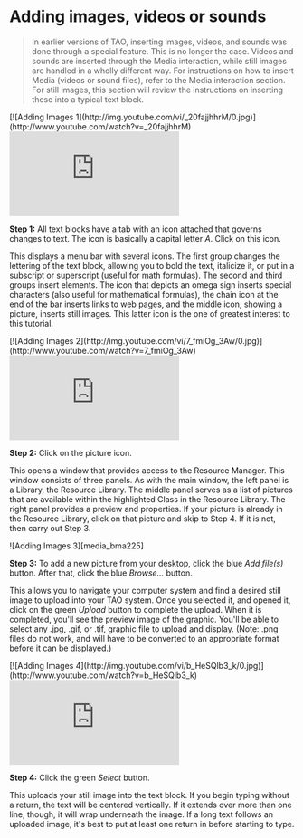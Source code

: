 # Adding images, videos or sounds

>In earlier versions of TAO, inserting images, videos, and sounds was done through a special feature. This is no longer the case. Videos and sounds are inserted through the Media interaction, while still images are handled in a wholly different way. For instructions on how to insert Media (videos or sound files), refer to the Media interaction section. For still images, this section will review the instructions on inserting these into a typical text block.

<div class="hidden-video">
[![Adding Images 1](http://img.youtube.com/vi/_20fajjhhrM/0.jpg)](http://www.youtube.com/watch?v=_20fajjhhrM)
</div>
<div class='embed-container'>
<iframe src="https://www.youtube.com/embed/_20fajjhhrM?rel=0" frameborder="0" allowfullscreen></iframe>
</div>

**Step 1:** All text blocks have a tab with an icon attached that governs changes to text. The icon is basically a capital letter *A*. Click on this icon.

This displays a menu bar with several icons. The first group changes the lettering of the text block, allowing you to bold the text, italicize it, or put in a subscript or superscript (useful for math formulas). The second and third groups insert elements. The icon that depicts an omega sign inserts special characters (also useful for mathematical formulas), the chain icon at the end of the bar inserts links to web pages, and the middle icon, showing a picture, inserts still images. This latter icon is the one of greatest interest to this tutorial.

<div class="hidden-video">
[![Adding Images 2](http://img.youtube.com/vi/7_fmiOg_3Aw/0.jpg)](http://www.youtube.com/watch?v=7_fmiOg_3Aw)
</div>
<div class='embed-container'>
<iframe src="https://www.youtube.com/embed/7_fmiOg_3Aw?rel=0" frameborder="0" allowfullscreen></iframe>
</div>

**Step 2:** Click on the picture icon.

This opens a window that provides access to the Resource Manager. This window consists of three panels. As with the main window, the left panel is a Library, the Resource Library. The middle panel serves as a list of pictures that are available within the highlighted Class in the Resource Library. The right panel provides a preview and properties. If your picture is already in the Resource Library, click on that picture and skip to Step 4. If it is not, then carry out Step 3.

![Adding Images 3][media_bma225]

**Step 3:** To add a new picture from your desktop, click the blue *Add file(s)* button. After that, click the blue *Browse...* button.

This allows you to navigate your computer system and find a desired still image to upload into your TAO system. Once you selected it, and opened it, click on the green *Upload* button to complete the upload. When it is completed, you'll see the preview image of the graphic. You'll be able to select any .jpg, .gif, or .tif, graphic file to upload and display. (Note: .png files do not work, and will have to be converted to an appropriate format before it can be displayed.)

<div class="hidden-video">
[![Adding Images 4](http://img.youtube.com/vi/b_HeSQlb3_k/0.jpg)](http://www.youtube.com/watch?v=b_HeSQlb3_k)
</div>
<div class='embed-container'>
<iframe src="https://www.youtube.com/embed/b_HeSQlb3_k?rel=0" frameborder="0" allowfullscreen></iframe>
</div>

**Step 4:** Click the green *Select* button.

This uploads your still image into the text block. If you begin typing without a return, the text will be centered vertically. If it extends over more than one line, though, it will wrap underneath the image. If a long text follows an uploaded image, it's best to put at least one return in before starting to type.